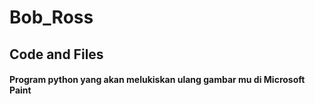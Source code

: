 # **Bob_Ross** 

## Code and Files

#### Program python yang akan melukiskan ulang gambar mu di Microsoft Paint
